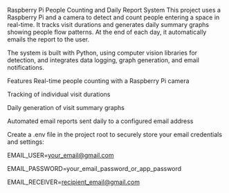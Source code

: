 Raspberry Pi People Counting and Daily Report System
This project uses a Raspberry Pi and a camera to detect and count people entering a space in real-time. It tracks visit durations and generates daily summary graphs showing people flow patterns. At the end of each day, it automatically emails the report to the user.

The system is built with Python, using computer vision libraries for detection, and integrates data logging, graph generation, and email notifications.

Features
Real-time people counting with a Raspberry Pi camera

Tracking of individual visit durations

Daily generation of visit summary graphs

Automated email reports sent daily to a configured email address

Create a .env file in the project root to securely store your email credentials and settings:

EMAIL_USER=your_email@gmail.com

EMAIL_PASSWORD=your_email_password_or_app_password

EMAIL_RECEIVER=recipient_email@gmail.com
